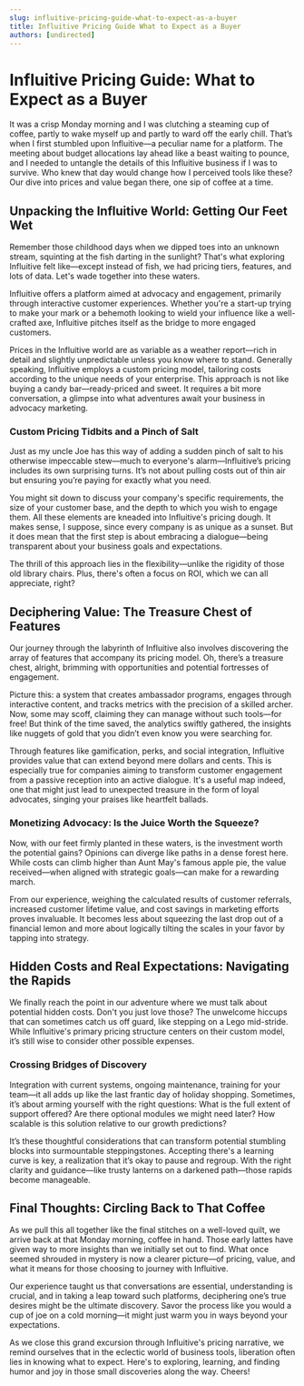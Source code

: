 ```yaml
---
slug: influitive-pricing-guide-what-to-expect-as-a-buyer
title: Influitive Pricing Guide What to Expect as a Buyer
authors: [undirected]
---
```



# Influitive Pricing Guide: What to Expect as a Buyer

It was a crisp Monday morning and I was clutching a steaming cup of coffee, partly to wake myself up and partly to ward off the early chill. That’s when I first stumbled upon Influitive—a peculiar name for a platform. The meeting about budget allocations lay ahead like a beast waiting to pounce, and I needed to untangle the details of this Influitive business if I was to survive. Who knew that day would change how I perceived tools like these? Our dive into prices and value began there, one sip of coffee at a time.

## Unpacking the Influitive World: Getting Our Feet Wet

Remember those childhood days when we dipped toes into an unknown stream, squinting at the fish darting in the sunlight? That's what exploring Influitive felt like—except instead of fish, we had pricing tiers, features, and lots of data. Let's wade together into these waters.

Influitive offers a platform aimed at advocacy and engagement, primarily through interactive customer experiences. Whether you're a start-up trying to make your mark or a behemoth looking to wield your influence like a well-crafted axe, Influitive pitches itself as the bridge to more engaged customers.

Prices in the Influitive world are as variable as a weather report—rich in detail and slightly unpredictable unless you know where to stand. Generally speaking, Influitive employs a custom pricing model, tailoring costs according to the unique needs of your enterprise. This approach is not like buying a candy bar—ready-priced and sweet. It requires a bit more conversation, a glimpse into what adventures await your business in advocacy marketing.

### Custom Pricing Tidbits and a Pinch of Salt

Just as my uncle Joe has this way of adding a sudden pinch of salt to his otherwise impeccable stew—much to everyone's alarm—Influitive’s pricing includes its own surprising turns. It’s not about pulling costs out of thin air but ensuring you’re paying for exactly what you need.

You might sit down to discuss your company's specific requirements, the size of your customer base, and the depth to which you wish to engage them. All these elements are kneaded into Influitive's pricing dough. It makes sense, I suppose, since every company is as unique as a sunset. But it does mean that the first step is about embracing a dialogue—being transparent about your business goals and expectations.

The thrill of this approach lies in the flexibility—unlike the rigidity of those old library chairs. Plus, there's often a focus on ROI, which we can all appreciate, right? 

## Deciphering Value: The Treasure Chest of Features

Our journey through the labyrinth of Influitive also involves discovering the array of features that accompany its pricing model. Oh, there’s a treasure chest, alright, brimming with opportunities and potential fortresses of engagement.

Picture this: a system that creates ambassador programs, engages through interactive content, and tracks metrics with the precision of a skilled archer. Now, some may scoff, claiming they can manage without such tools—for free! But think of the time saved, the analytics swiftly gathered, the insights like nuggets of gold that you didn’t even know you were searching for.

Through features like gamification, perks, and social integration, Influitive provides value that can extend beyond mere dollars and cents. This is especially true for companies aiming to transform customer engagement from a passive reception into an active dialogue. It's a useful map indeed, one that might just lead to unexpected treasure in the form of loyal advocates, singing your praises like heartfelt ballads.

### Monetizing Advocacy: Is the Juice Worth the Squeeze?

Now, with our feet firmly planted in these waters, is the investment worth the potential gains? Opinions can diverge like paths in a dense forest here. While costs can climb higher than Aunt May's famous apple pie, the value received—when aligned with strategic goals—can make for a rewarding march.

From our experience, weighing the calculated results of customer referrals, increased customer lifetime value, and cost savings in marketing efforts proves invaluable. It becomes less about squeezing the last drop out of a financial lemon and more about logically tilting the scales in your favor by tapping into strategy.

## Hidden Costs and Real Expectations: Navigating the Rapids

We finally reach the point in our adventure where we must talk about potential hidden costs. Don't you just love those? The unwelcome hiccups that can sometimes catch us off guard, like stepping on a Lego mid-stride. While Influitive's primary pricing structure centers on their custom model, it’s still wise to consider other possible expenses.

### Crossing Bridges of Discovery

Integration with current systems, ongoing maintenance, training for your team—it all adds up like the last frantic day of holiday shopping. Sometimes, it’s about arming yourself with the right questions: What is the full extent of support offered? Are there optional modules we might need later? How scalable is this solution relative to our growth predictions?

It’s these thoughtful considerations that can transform potential stumbling blocks into surmountable steppingstones. Accepting there's a learning curve is key, a realization that it’s okay to pause and regroup.
With the right clarity and guidance—like trusty lanterns on a darkened path—those rapids become manageable.

## Final Thoughts: Circling Back to That Coffee

As we pull this all together like the final stitches on a well-loved quilt, we arrive back at that Monday morning, coffee in hand. Those early lattes have given way to more insights than we initially set out to find. What once seemed shrouded in mystery is now a clearer picture—of pricing, value, and what it means for those choosing to journey with Influitive.

Our experience taught us that conversations are essential, understanding is crucial, and in taking a leap toward such platforms, deciphering one’s true desires might be the ultimate discovery. Savor the process like you would a cup of joe on a cold morning—it might just warm you in ways beyond your expectations.

As we close this grand excursion through Influitive's pricing narrative, we remind ourselves that in the eclectic world of business tools, liberation often lies in knowing what to expect. Here's to exploring, learning, and finding humor and joy in those small discoveries along the way. Cheers!